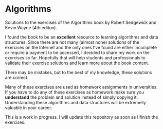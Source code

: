 # Algorithms
Solutions to the exercises of the Algorithms book by Robert Sedgewick and Kevin Wayne (4th editon).

I found the book to be an <b>excellent</b> resource to learning algorithms and data structures. Since there are not many (almost none) solutions of the exercises on the Internet and the only ones I've found are either incomplete or require a payment to be accessed, I  decided to share my work on the exercises so far. Hopefully that will help students and professionals to validate their exercise solutions and learn more about the book content.

There may be mistakes, but to the best of my knowledge, these solutions are correct.

Many of these exercises are used as homework assignments in universities. If you have to do any of these exercises as homework make sure you <b>understand</b> the problem and solution instead of simply copying it. Understanding these algorithms and data structures will be extremelly valuable in your career.

This is a work in progress. I will update this repository as soon as I finish the exercises.
